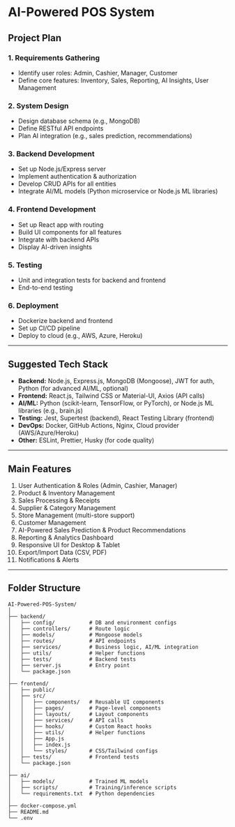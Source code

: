 # AI-Powered POS System

## Project Plan

### 1. Requirements Gathering
- Identify user roles: Admin, Cashier, Manager, Customer
- Define core features: Inventory, Sales, Reporting, AI Insights, User Management

### 2. System Design
- Design database schema (e.g., MongoDB)
- Define RESTful API endpoints
- Plan AI integration (e.g., sales prediction, recommendations)

### 3. Backend Development
- Set up Node.js/Express server
- Implement authentication & authorization
- Develop CRUD APIs for all entities
- Integrate AI/ML models (Python microservice or Node.js ML libraries)

### 4. Frontend Development
- Set up React app with routing
- Build UI components for all features
- Integrate with backend APIs
- Display AI-driven insights

### 5. Testing
- Unit and integration tests for backend and frontend
- End-to-end testing

### 6. Deployment
- Dockerize backend and frontend
- Set up CI/CD pipeline
- Deploy to cloud (e.g., AWS, Azure, Heroku)

---

## Suggested Tech Stack

- **Backend:** Node.js, Express.js, MongoDB (Mongoose), JWT for auth, Python (for advanced AI/ML, optional)
- **Frontend:** React.js, Tailwind CSS or Material-UI, Axios (API calls)
- **AI/ML:** Python (scikit-learn, TensorFlow, or PyTorch), or Node.js ML libraries (e.g., brain.js)
- **Testing:** Jest, Supertest (backend), React Testing Library (frontend)
- **DevOps:** Docker, GitHub Actions, Nginx, Cloud provider (AWS/Azure/Heroku)
- **Other:** ESLint, Prettier, Husky (for code quality)

---

## Main Features

1. User Authentication & Roles (Admin, Cashier, Manager)
2. Product & Inventory Management
3. Sales Processing & Receipts
4. Supplier & Category Management
5. Store Management (multi-store support)
6. Customer Management
7. AI-Powered Sales Prediction & Product Recommendations
8. Reporting & Analytics Dashboard
9. Responsive UI for Desktop & Tablet
10. Export/Import Data (CSV, PDF)
11. Notifications & Alerts

---

## Folder Structure

```plaintext
AI-Powered-POS-System/
│
├── backend/
│   ├── config/           # DB and environment configs
│   ├── controllers/      # Route logic
│   ├── models/           # Mongoose models
│   ├── routes/           # API endpoints
│   ├── services/         # Business logic, AI/ML integration
│   ├── utils/            # Helper functions
│   ├── tests/            # Backend tests
│   ├── server.js         # Entry point
│   └── package.json
│
├── frontend/
│   ├── public/
│   ├── src/
│   │   ├── components/   # Reusable UI components
│   │   ├── pages/        # Page-level components
│   │   ├── layouts/      # Layout components
│   │   ├── services/     # API calls
│   │   ├── hooks/        # Custom React hooks
│   │   ├── utils/        # Helper functions
│   │   ├── App.js
│   │   ├── index.js
│   │   └── styles/       # CSS/Tailwind configs
│   ├── tests/            # Frontend tests
│   └── package.json
│
├── ai/
│   ├── models/           # Trained ML models
│   ├── scripts/          # Training/inference scripts
│   └── requirements.txt  # Python dependencies
│
├── docker-compose.yml
├── README.md
└── .env
```
